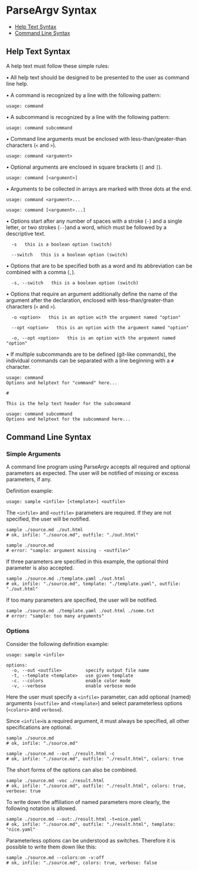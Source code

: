 # ParseArgv Syntax

- [Help Text Syntax](#help-text-syntax)
- [Command Line Syntax](#command-line-syntax)

## Help Text Syntax

A help text must follow these simple rules:

• All help text should be designed to be presented to the user as command line help.

• A command is recognized by a line with the following pattern:
```
usage: command
```

• A subcommand is recognized by a line with the following pattern:
```
usage: command subcommand
```

• Command line arguments must be enclosed with less-than/greater-than characters (`<` and `>`).
```
usage: command <argument>
```

• Optional arguments are enclosed in square brackets (`[` and `]`).
```
usage: command [<argument>]
```

• Arguments to be collected in arrays are marked with three dots at the end.
```
usage: command <argument>...
```
```
usage: command [<argument>...]
```

• Options start after any number of spaces with a stroke (`-`) and a single letter, or two strokes (`--`)and a word, which must be followed by a descriptive text.
```
  -s   this is a boolean option (switch)
```
```
  --switch   this is a boolean option (switch)
```

• Options that are to be specified both as a word and its abbreviation can be combined with a comma (`,`).
```
  -s, --switch   this is a boolean option (switch)
```

• Options that require an argument additionally define the name of the argument after the declaration, enclosed with less-than/greater-than characters (`<` and `>`).
```
  -o <option>   this is an option with the argument named "option"
```
```
  --opt <option>   this is an option with the argument named "option"
```
```
  -o, --opt <option>   this is an option with the argument named "option"
```

• If multiple subcommands are to be defined (git-like commands), the individual commands can be separated with a line beginning with a `#` character.
```
usage: command
Options and helptext for "command" here...

#

This is the help text header for the subcommand

usage: command subcommand
Options and helptext for the subcommand here...
```

## Command Line Syntax

### Simple Arguments

A command line program using ParseArgv accepts all required and optional parameters as expected. The user will be notified of missing or excess parameters, if any.

Definition example:

```
usage: sample <infile> [<template>] <outfile>
```

The `<infile>` and `<outfile>` parameters are required. If they are not specified, the user will be notified.

```shell
sample ./source.md ./out.html
# ok, infile: "./source.md", outfile: "./out.html"

sample ./source.md
# error: "sample: argument missing - <outfile>"
```

If three parameters are specified in this example, the optional third parameter is also accepted.

```shell
sample ./source.md ./template.yaml ./out.html
# ok, infile: "./source.md", template: "./template.yaml", outfile: "./out.html"
```

If too many parameters are specified, the user will be notified.

```shell
sample ./source.md ./template.yaml ./out.html ./some.txt
# error: "sample: too many arguments"
```

### Options

Consider the following definition example:

```
usage: sample <infile>

options:
  -o, --out <outfile>         specify output file name
  -t, --template <template>   use given template
  -c. --colors                enable color mode
  -v, --verbose               enable verbose mode
```

Here the user must specify a `<infile>` parameter, can add optional (named) arguments (`<outfile>` and `<template>`) and select parameterless options (`<colors>` and `verbose`).

Since `<infile>`is a required argument, it must always be specified, all other specifications are optional.

```shell
sample ./source.md
# ok, infile: "./source.md"

sample ./source.md --out ./result.html -c
# ok, infile: "./source.md", outfile: "./result.html", colors: true
```

The short forms of the options can also be combined.

```shell
sample ./source.md -voc ./result.html
# ok, infile: "./source.md", outfile: "./result.html", colors: true, verbose: true
```

To write down the affiliation of named parameters more clearly, the following notation is allowed.

```shell
sample ./source.md --out:./result.html -t=nice.yaml
# ok, infile: "./source.md", outfile: "./result.html", template: "nice.yaml"
```

Parameterless options can be understood as switches. Therefore it is possible to write them down like this:

```shell
sample ./source.md --colors:on -v:off
# ok, infile: "./source.md", colors: true, verbose: false
```
